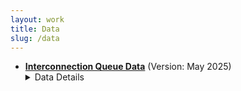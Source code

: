 ```yaml
---
layout: work
title: Data
slug: /data
---
```


* [**Interconnection Queue Data**](https://www.econ.umd.edu/research/data-interconnection-queues) (Version: May 2025)
  <details>
    <summary>Data Details</summary>
    This website provides historical data on energy projects seeking to connect to the electrical grid. When developers want to add new power generation to the grid, they must join an "interconnection queue" and undergo technical reviews to ensure grid compatibility. We extract data from these engineering studies to track project proposals and outcomes. Our first release covers the Pennsylvania-New Jersey-Maryland Interconnection (PJM), which manages the power grid serving 65 million people across parts of the Mid-Atlantic, Midwest, and Southern United States. These data include all connection requests submitted to PJM from 2008-2020.
  </details>
